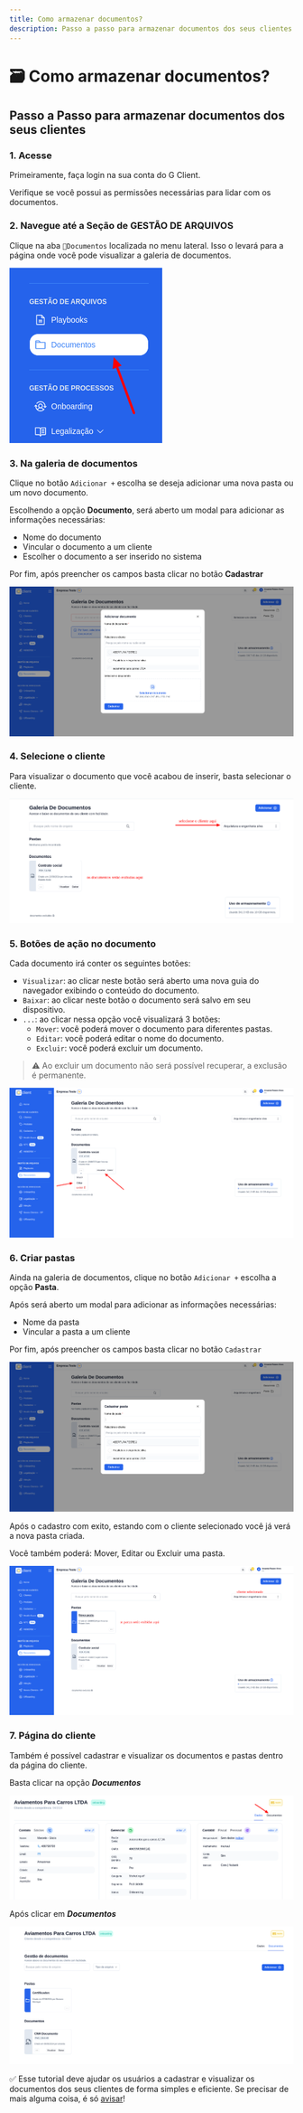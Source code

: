 ```yaml
---
title: Como armazenar documentos?
description: Passo a passo para armazenar documentos dos seus clientes.
---
```


# 🗃️ Como armazenar documentos?

## Passo a Passo para armazenar documentos dos seus clientes

### 1. Acesse

Primeiramente, faça login na sua conta do G Client.

Verifique se você possui as permissões necessárias para lidar com os documentos.

### 2. Navegue até a Seção de GESTÃO DE ARQUIVOS

Clique na aba `📁Documentos` localizada no menu lateral. Isso o levará para a página onde você pode visualizar a galeria de documentos.

![ilustação de onde encontrar a aba Documentos](./img/how-to-store-documents/example-01.png)

### 3. Na galeria de documentos

Clique no botão `Adicionar +` escolha se deseja adicionar uma nova pasta ou um novo documento.

Escolhendo a opção **Documento**, será aberto um modal para adicionar as informações necessárias:

- Nome do documento
- Vincular o documento a um cliente
- Escolher o documento a ser inserido no sistema

Por fim, após preencher os campos basta clicar no botão **Cadastrar**

![print do modal adicionar documentos](./img/how-to-store-documents/example-02.png)

### 4. Selecione o cliente

Para visualizar o documento que você acabou de inserir, basta selecionar o cliente.

![print guia de seleção de clientes](./img/how-to-store-documents/example-03.png)

### 5. Botões de ação no documento

Cada documento irá conter os seguintes botões:

- `Visualizar`: ao clicar neste botão será aberto uma nova guia do navegador exibindo o conteúdo do documento.
- `Baixar`: ao clicar neste botão o documento será salvo em seu dispositivo.
- `...`: ao clicar nessa opção você visualizará 3 botões:
  - `Mover`: você poderá mover o documento para diferentes pastas.
  - `Editar`: você poderá editar o nome do documento.
  - `Excluir`: você poderá excluir um documento.

> ⚠️ Ao excluir um documento não será possível recuperar, a exclusão é permanente.

![print exemplos mostrados acima](./img/how-to-store-documents/example-04.png)

### 6. Criar pastas

Ainda na galeria de documentos, clique no botão `Adicionar +` escolha a opção **Pasta**.

Após será aberto um modal para adicionar as informações necessárias:

- Nome da pasta
- Vincular a pasta a um cliente

Por fim, após preencher os campos basta clicar no botão `Cadastrar`

![print exemplos mostrados acima](./img/how-to-store-documents/example-05.png)

Após o cadastro com exito, estando com o cliente selecionado você já verá a nova pasta criada.

Você também poderá: Mover, Editar ou Excluir uma pasta.

![print exemplos mostrados acima](./img/how-to-store-documents/example-06.png)

### 7. Página do cliente

Também é possível cadastrar e visualizar os documentos e pastas dentro da página do cliente.

Basta clicar na opção **_Documentos_**

![print exemplos mostrados acima](./img/how-to-store-documents/example-07.png)

Após clicar em **_Documentos_**

![print exemplos mostrados acima](./img/how-to-store-documents/example-08.png)

✅ Esse tutorial deve ajudar os usuários a cadastrar e visualizar os documentos dos seus clientes de forma simples e eficiente. Se precisar de mais alguma coisa, é só [avisar](https://api.whatsapp.com/send?phone=5544997046569&text=Preciso%20de%20ajuda%20sobre%20um%20tutorial)!
